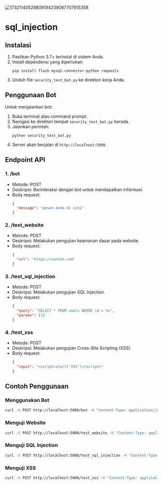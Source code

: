 ![17321140528809194239067707915358](https://github.com/user-attachments/assets/99aaf80f-fa45-412c-8504-3611b3adc708)

# sql_injection
## Instalasi
1. Pastikan Python 3.7+ terinstal di sistem Anda.
2. Install dependensi yang diperlukan:
   ```
   pip install flask mysql-connector-python requests
   ```
3. Unduh file `security_test_bot.py` ke direktori kerja Anda.

## Penggunaan Bot
Untuk menjalankan bot:
1. Buka terminal atau command prompt.
2. Navigasi ke direktori tempat `security_test_bot.py` berada.
3. Jalankan perintah:
   ```
   python security_test_bot.py
   ```
4. Server akan berjalan di `http://localhost:5000`.

## Endpoint API

### 1. /bot
- Metode: POST
- Deskripsi: Berinteraksi dengan bot untuk mendapatkan informasi.
- Body request:
  ```json
  {
    "message": "pesan Anda di sini"
  }
  ```

### 2. /test_website
- Metode: POST
- Deskripsi: Melakukan pengujian keamanan dasar pada website.
- Body request:
  ```json
  {
    "url": "https://contoh.com"
  }
  ```

### 3. /test_sql_injection
- Metode: POST
- Deskripsi: Melakukan pengujian SQL Injection.
- Body request:
  ```json
  {
    "query": "SELECT * FROM users WHERE id = %s",
    "params": [1]
  }
  ```

### 4. /test_xss
- Metode: POST
- Deskripsi: Melakukan pengujian Cross-Site Scripting (XSS).
- Body request:
  ```json
  {
    "input": "<script>alert('XSS')</script>"
  }
  ```

## Contoh Penggunaan

### Menggunakan Bot
```bash
curl -X POST http://localhost:5000/bot -H "Content-Type: application/json" -d '{"message": "halo"}'
```

### Menguji Website
```bash
curl -X POST http://localhost:5000/test_website -H "Content-Type: application/json" -d '{"url": "https://ngajilagi.id"}'
```

### Menguji SQL Injection
```bash
curl -X POST http://localhost:5000/test_sql_injection -H "Content-Type: application/json" -d '{"query": "SELECT * FROM users WHERE id = %s", "params": [1]}'
```

### Menguji XSS
```bash
curl -X POST http://localhost:5000/test_xss -H "Content-Type: application/json" -d '{"input": "<script>alert('XSS')</script>"}'
```
